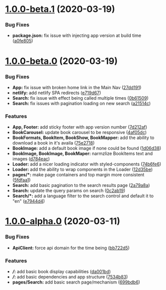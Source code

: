 # [1.0.0-beta.1](https://gitlab.com/gutenbooks/app/compare/v1.0.0-beta.0...v1.0.0-beta.1) (2020-03-19)


### Bug Fixes

* **package.json:** fix issue with injecting app version at build time ([a0fe805](https://gitlab.com/gutenbooks/app/commit/a0fe805603ff78700f49808f74a446f8b0372bf8))



# [1.0.0-beta.0](https://gitlab.com/gutenbooks/app/compare/v1.0.0-alpha.0...v1.0.0-beta.0) (2020-03-19)


### Bug Fixes

* **App:** fix issue with broken home link in the Main Nav ([27dd191](https://gitlab.com/gutenbooks/app/commit/27dd1913e8da997896549176297fb6f0bc003aab))
* **netlify:** add netlify SPA redirects ([e719d67](https://gitlab.com/gutenbooks/app/commit/e719d67c34fa250bcaff851bfc21cf4ad76df88d))
* **Search:** fix issue with effect being called multiple times ([0b61509](https://gitlab.com/gutenbooks/app/commit/0b61509094715611f19682aae60882d047898236))
* **Search:** fix issues with pagination loading on new search ([a21514c](https://gitlab.com/gutenbooks/app/commit/a21514ca727736a9c6304e401d12ec04470c6ebf))


### Features

* **App, Footer:** add sticky footer with app version number ([7d212af](https://gitlab.com/gutenbooks/app/commit/7d212afa7c9c636b3bb737821c693aa5717008c5))
* **BookCarousel:** update book carousel to be responsive ([4af05dc](https://gitlab.com/gutenbooks/app/commit/4af05dc99796cc6599786ec19e9fc63f28e0247a))
* **BookFormats, BookItem, BookShow, BookMapper:** add the ability to download a book in it's availa ([75e2718](https://gitlab.com/gutenbooks/app/commit/75e2718ec21aca4000c12902a0137c512f6d8b4c))
* **BookImage:** add a default book image if none could be found ([1d06d38](https://gitlab.com/gutenbooks/app/commit/1d06d38086d8f90ae03800202ccbeb10abc891c0))
* **BookImage, BookImage, BookMaper:** narmzlize BookItems text and images ([d784eac](https://gitlab.com/gutenbooks/app/commit/d784eacc56ac445c2969a55e05e41c248382aeb8))
* **Loader:** add a nicer loading indicator with styled-components ([74b6fe6](https://gitlab.com/gutenbooks/app/commit/74b6fe632aa926da09b895256859ece4e4166316))
* **Loader:** add the ability to wrap components in the Loader ([12d35be](https://gitlab.com/gutenbooks/app/commit/12d35beb7ce581eccb2a6df515d8c9849a89e4e6))
* **pages/*:** make page containers and top margin more consistent ([5fdfaa1](https://gitlab.com/gutenbooks/app/commit/5fdfaa14b987925a8c71d99af17cf01fa7e808e4))
* **Search:** add basic pagination to the search results page ([2a79a8a](https://gitlab.com/gutenbooks/app/commit/2a79a8a4589df6e3cf7b3078c00a7537fb5295f5))
* **Search:** update the query params on search ([0c2ab19](https://gitlab.com/gutenbooks/app/commit/0c2ab197a03384627b0f545fb0434bfef30c0574))
* **Search/*:** add a language filter to the search control and default it to "en" ([e7944d4](https://gitlab.com/gutenbooks/app/commit/e7944d42e2c3eac529e055641e08ecb99f42f5a1))



# [1.0.0-alpha.0](https://gitlab.com/gutenbooks/app/compare/7534b834054ae321bac0d15bed26fd155d64a74c...v1.0.0-alpha.0) (2020-03-11)


### Bug Fixes

* **ApiClient:** force api domain for the time being ([bb722d5](https://gitlab.com/gutenbooks/app/commit/bb722d5b35ddeb817fae98d10ab5eb445e0188d4))


### Features

* ***/*:** add basic book display capabilities ([da001bd](https://gitlab.com/gutenbooks/app/commit/da001bd121f5db828eaf7e39d57072122518f89d))
* ***/*:** add basic dependencies and app structure ([7534b83](https://gitlab.com/gutenbooks/app/commit/7534b834054ae321bac0d15bed26fd155d64a74c))
* **pages/Search:** add basic search page/mechanism ([699bdb6](https://gitlab.com/gutenbooks/app/commit/699bdb65c77e914cee9487323e52be70c6cd34c5))



